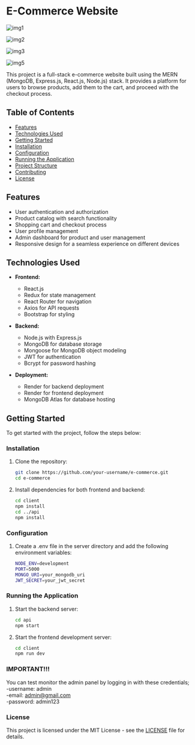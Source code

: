 # E-Commerce Website

![img1](https://github.com/kobrak1/e-commerce/assets/114083611/3313cab8-bdee-4aa7-8a17-c8a4f40bff47)

![img2](https://github.com/kobrak1/e-commerce/assets/114083611/964950fb-f69b-4083-806f-9994de6be8e1)

![img3](https://github.com/kobrak1/e-commerce/assets/114083611/21651845-caa3-441e-93b2-2acdb1ff1691)

![img5](https://github.com/kobrak1/e-commerce/assets/114083611/1311f828-8699-4fe1-9029-ee6768c744f3)

This project is a full-stack e-commerce website built using the MERN (MongoDB, Express.js, React.js, Node.js) stack. It provides a platform for users to browse products, add them to the cart, and proceed with the checkout process.

## Table of Contents

- [Features](#features)
- [Technologies Used](#technologies-used)
- [Getting Started](#getting-started)
- [Installation](#installation)
- [Configuration](#configuration)
- [Running the Application](#running-the-application)
- [Project Structure](#project-structure)
- [Contributing](#contributing)
- [License](#license)

## Features

- User authentication and authorization
- Product catalog with search functionality
- Shopping cart and checkout process
- User profile management
- Admin dashboard for product and user management
- Responsive design for a seamless experience on different devices

## Technologies Used

- **Frontend:**
  - React.js
  - Redux for state management
  - React Router for navigation
  - Axios for API requests
  - Bootstrap for styling

- **Backend:**
  - Node.js with Express.js
  - MongoDB for database storage
  - Mongoose for MongoDB object modeling
  - JWT for authentication
  - Bcrypt for password hashing

- **Deployment:**
  - Render for backend deployment
  - Render for frontend deployment
  - MongoDB Atlas for database hosting

## Getting Started

To get started with the project, follow the steps below:

### Installation

1. Clone the repository:

   ```bash
   git clone https://github.com/your-username/e-commerce.git
   cd e-commerce

2. Install dependencies for both frontend and backend:

    ```bash
    cd client
    npm install
    cd ../api
    npm install

### Configuration

1. Create a .env file in the server directory and add the following environment variables:

    ```bash
    NODE_ENV=development
    PORT=5000
    MONGO_URI=your_mongodb_uri
    JWT_SECRET=your_jwt_secret

### Running the Application

1. Start the backend server:

    ```bash
    cd api
    npm start
    
2. Start the frontend development server:

    ```bash
    cd client
    npm run dev

### IMPORTANT!!!
You can test monitor the admin panel by logging in with these credentials;  
-username: admin  
-email: admin@gmail.com  
-password: admin123

### License
This project is licensed under the MIT License - see the [LICENSE](https://github.com/kobrak1/e-commerce/blob/main/LICENSE) file for details.    



